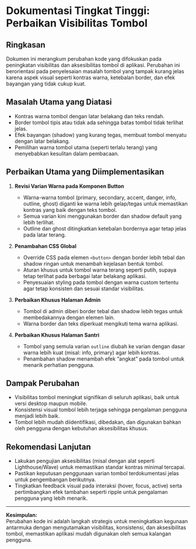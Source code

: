 # Dokumentasi Tingkat Tinggi: Perbaikan Visibilitas Tombol

## Ringkasan

Dokumen ini merangkum perubahan kode yang difokuskan pada peningkatan visibilitas dan aksesibilitas tombol di aplikasi. Perubahan ini berorientasi pada penyelesaian masalah tombol yang tampak kurang jelas karena aspek visual seperti kontras warna, ketebalan border, dan efek bayangan yang tidak cukup kuat.

## Masalah Utama yang Diatasi

- Kontras warna tombol dengan latar belakang dan teks rendah.
- Border tombol tipis atau tidak ada sehingga batas tombol tidak terlihat jelas.
- Efek bayangan (shadow) yang kurang tegas, membuat tombol menyatu dengan latar belakang.
- Pemilihan warna tombol utama (seperti terlalu terang) yang menyebabkan kesulitan dalam pembacaan.

## Perbaikan Utama yang Diimplementasikan

1. **Revisi Varian Warna pada Komponen Button**
   - Warna-warna tombol (primary, secondary, accent, danger, info, outline, ghost) diganti ke warna lebih gelap/tegas untuk memastikan kontras yang baik dengan teks tombol.
   - Semua varian kini menggunakan border dan shadow default yang lebih terlihat.
   - Outline dan ghost ditingkatkan ketebalan bordernya agar tetap jelas pada latar terang.

2. **Penambahan CSS Global**
   - Override CSS pada elemen `<button>` dengan border lebih tebal dan shadow ringan untuk menambah kejelasan bentuk tombol.
   - Aturan khusus untuk tombol warna terang seperti putih, supaya tetap terlihat pada berbagai latar belakang aplikasi.
   - Penyesuaian styling pada tombol dengan warna custom tertentu agar tetap konsisten dan sesuai standar visibilitas.
3. **Perbaikan Khusus Halaman Admin**
   - Tombol di admin diberi border tebal dan shadow lebih tegas untuk membedakannya dengan elemen lain.
   - Warna border dan teks diperkuat mengikuti tema warna aplikasi.

4. **Perbaikan Khusus Halaman Santri**
   - Tombol yang semula varian `outline` diubah ke varian dengan dasar warna lebih kuat (misal: info, primary) agar lebih kontras.
   - Penambahan shadow menambah efek “angkat” pada tombol untuk menarik perhatian pengguna.

## Dampak Perubahan

- Visibilitas tombol meningkat signifikan di seluruh aplikasi, baik untuk versi desktop maupun mobile.
- Konsistensi visual tombol lebih terjaga sehingga pengalaman pengguna menjadi lebih baik.
- Tombol lebih mudah diidentifikasi, dibedakan, dan digunakan bahkan oleh pengguna dengan kebutuhan aksesibilitas khusus.

## Rekomendasi Lanjutan

- Lakukan pengujian aksesibilitas (misal dengan alat seperti Lighthouse/Wave) untuk memastikan standar kontras minimal tercapai.
- Pastikan keputusan penggunaan varian tombol terdokumentasi jelas untuk pengembangan berikutnya.
- Tingkatkan feedback visual pada interaksi (hover, focus, active) serta pertimbangkan efek tambahan seperti ripple untuk pengalaman pengguna yang lebih menarik.

---

**Kesimpulan:**  
Perubahan kode ini adalah langkah strategis untuk meningkatkan kegunaan antarmuka dengan mengutamakan visibilitas, konsistensi, dan aksesibilitas tombol, memastikan aplikasi mudah digunakan oleh semua kalangan pengguna.

